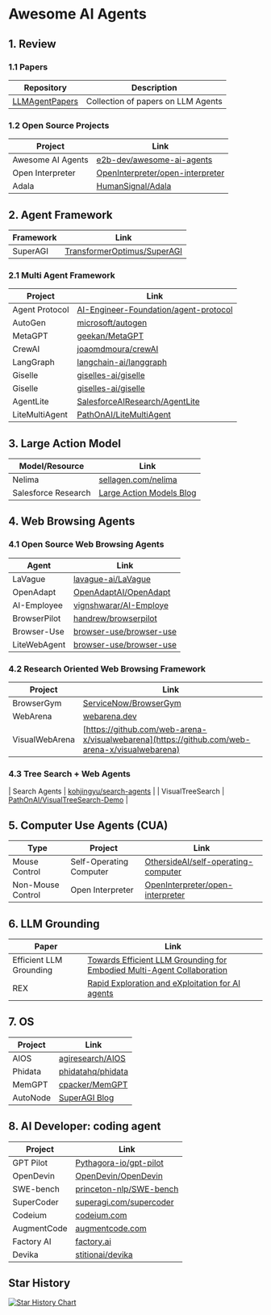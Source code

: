 # Awesome AI Agents

## 1. Review
### 1.1 Papers
| Repository | Description |
|------------|-------------|
| [LLMAgentPapers](https://github.com/zjunlp/LLMAgentPapers) | Collection of papers on LLM Agents |

### 1.2 Open Source Projects
| Project | Link |
|---------|------|
| Awesome AI Agents | [e2b-dev/awesome-ai-agents](https://github.com/e2b-dev/awesome-ai-agents) |
| Open Interpreter | [OpenInterpreter/open-interpreter](https://github.com/OpenInterpreter/open-interpreter) |
| Adala | [HumanSignal/Adala](https://github.com/HumanSignal/Adala) |

## 2. Agent Framework
| Framework | Link |
|-----------|------|
| SuperAGI | [TransformerOptimus/SuperAGI](https://github.com/TransformerOptimus/SuperAGI) |

### 2.1 Multi Agent Framework
| Project | Link |
|---------|------|
| Agent Protocol | [AI-Engineer-Foundation/agent-protocol](https://github.com/AI-Engineer-Foundation/agent-protocol) |
| AutoGen | [microsoft/autogen](https://github.com/microsoft/autogen) |
| MetaGPT | [geekan/MetaGPT](https://github.com/geekan/MetaGPT) |
| CrewAI | [joaomdmoura/crewAI](https://github.com/joaomdmoura/crewAI) |
| LangGraph | [langchain-ai/langgraph](https://github.com/langchain-ai/langgraph) |
| Giselle | [giselles-ai/giselle](https://github.com/giselles-ai/giselle) |
| Giselle | [giselles-ai/giselle](https://github.com/giselles-ai/giselle) |
| AgentLite | [SalesforceAIResearch/AgentLite](https://github.com/SalesforceAIResearch/AgentLite) |
| LiteMultiAgent | [PathOnAI/LiteMultiAgent](https://github.com/PathOnAI/LiteMultiAgent) |

## 3. Large Action Model
| Model/Resource | Link |
|----------------|------|
| Nelima | [sellagen.com/nelima](https://sellagen.com/nelima) |
| Salesforce Research | [Large Action Models Blog](https://blog.salesforceairesearch.com/large-action-models/) |

## 4. Web Browsing Agents
### 4.1 Open Source Web Browsing Agents
| Agent | Link |
|-------|------|
| LaVague | [lavague-ai/LaVague](https://github.com/lavague-ai/LaVague) |
| OpenAdapt | [OpenAdaptAI/OpenAdapt](https://github.com/OpenAdaptAI/OpenAdapt) |
| AI-Employee | [vignshwarar/AI-Employe](https://github.com/vignshwarar/AI-Employe) |
| BrowserPilot | [handrew/browserpilot](https://github.com/handrew/browserpilot) |
| Browser-Use | [browser-use/browser-use](https://github.com/browser-use/browser-use) |
| LiteWebAgent | [browser-use/browser-use](https://github.com/browser-use/browser-use) |

### 4.2 Research Oriented Web Browsing Framework
| Project | Link |
|---------|------|
| BrowserGym | [ServiceNow/BrowserGym](https://github.com/ServiceNow/BrowserGym) |
| WebArena | [webarena.dev](https://webarena.dev/) |
| VisualWebArena | [https://github.com/web-arena-x/visualwebarena](https://github.com/web-arena-x/visualwebarena) |

### 4.3 Tree Search + Web Agents
| Search Agents | [kohjingyu/search-agents](https://github.com/kohjingyu/search-agents) |
| VisualTreeSearch | [PathOnAI/VisualTreeSearch-Demo](https://github.com/PathOnAI/VisualTreeSearch-Demo) |


## 5. Computer Use Agents (CUA)
| Type | Project | Link |
|------|---------|------|
| Mouse Control | Self-Operating Computer | [OthersideAI/self-operating-computer](https://github.com/OthersideAI/self-operating-computer) |
| Non-Mouse Control | Open Interpreter | [OpenInterpreter/open-interpreter](https://github.com/OpenInterpreter/open-interpreter) |


## 6. LLM Grounding
| Paper | Link |
|-------|------|
| Efficient LLM Grounding | [Towards Efficient LLM Grounding for Embodied Multi-Agent Collaboration](https://arxiv.org/pdf/2405.14314) |
| REX | [Rapid Exploration and eXploitation for AI agents](https://arxiv.org/pdf/2307.08962) |

## 7. OS
| Project | Link |
|---------|------|
| AIOS | [agiresearch/AIOS](https://github.com/agiresearch/AIOS) |
| Phidata | [phidatahq/phidata](https://github.com/phidatahq/phidata/tree/main/cookbook/llm_os) |
| MemGPT | [cpacker/MemGPT](https://github.com/cpacker/MemGPT) |
| AutoNode | [SuperAGI Blog](https://superagi.com/introducing-autonode-advancing-rpa-with-a-multi-expert-ai-system/) |

## 8. AI Developer: coding agent
| Project | Link |
|---------|------|
| GPT Pilot | [Pythagora-io/gpt-pilot](https://github.com/Pythagora-io/gpt-pilot) |
| OpenDevin | [OpenDevin/OpenDevin](https://github.com/OpenDevin/OpenDevin) |
| SWE-bench | [princeton-nlp/SWE-bench](https://github.com/princeton-nlp/SWE-bench) |
| SuperCoder | [superagi.com/supercoder](https://superagi.com/supercoder/) |
| Codeium | [codeium.com](https://codeium.com/) |
| AugmentCode | [augmentcode.com](https://www.augmentcode.com/) |
| Factory AI | [factory.ai](https://www.factory.ai/) |
| Devika | [stitionai/devika](https://github.com/stitionai/devika) |



## Star History

[![Star History Chart](https://api.star-history.com/svg?repos=PathOnAI/awesome-ai-agents&type=Date)](https://star-history.com/#PathOnAI/awesome-ai-agents&Date)